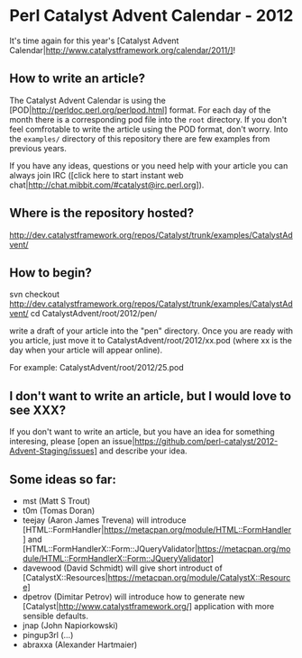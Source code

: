 # Perl Catalyst Advent Calendar - 2012

It's time again for this year's [Catalyst Advent Calendar|http://www.catalystframework.org/calendar/2011/]! 

## How to write an article?

The Catalyst Advent Calendar is using the [POD|http://perldoc.perl.org/perlpod.html] format. 
For each day of the month there is a corresponding pod file into the `root` directory.
If you don't feel comfrotable to write the article using the POD format, don't worry. 
Into the `examples/` directory of this repository there are few examples from previous years.

If you have any ideas, questions or you need help with your article you can always join IRC ([click here to start instant web chat|http://chat.mibbit.com/#catalyst@irc.perl.org]).

## Where is the repository hosted?

http://dev.catalystframework.org/repos/Catalyst/trunk/examples/CatalystAdvent/

## How to begin?

  svn checkout http://dev.catalystframework.org/repos/Catalyst/trunk/examples/CatalystAdvent/
  cd CatalystAdvent/root/2012/pen/

write a draft of your article into the "pen" directory. Once you are ready with you article, just move it to CatalystAdvent/root/2012/xx.pod 
(where xx is the day when your article will appear online).

  For example: CatalystAdvent/root/2012/25.pod

## I don't want to write an article, but I would love to see XXX?

If you don't want to write an article, but you have an idea for something interesing, please [open an issue|https://github.com/perl-catalyst/2012-Advent-Staging/issues] and describe your idea.

## Some ideas so far:

* mst (Matt S Trout)
* t0m (Tomas Doran)
* teejay (Aaron James Trevena) will introduce [HTML::FormHandler|https://metacpan.org/module/HTML::FormHandler] and 
[HTML::FormHandlerX::Form::JQueryValidator|https://metacpan.org/module/HTML::FormHandlerX::Form::JQueryValidator]
* davewood (David Schmidt) will give short introduct of [CatalystX::Resources|https://metacpan.org/module/CatalystX::Resource]
* dpetrov (Dimitar Petrov) will introduce how to generate new [Catalyst|http://www.catalystframework.org/] application with more sensible defaults.
* jnap (John Napiorkowski)
* pingup3rl (...)
* abraxxa (Alexander Hartmaier)
